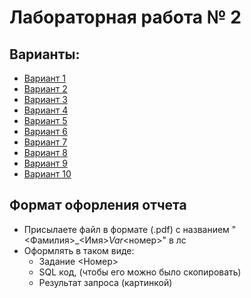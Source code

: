 # Лабораторная работа № 2

## Варианты:
* [Вариант 1](Var_01.md)
* [Вариант 2](Var_02.md)
* [Вариант 3](Var_03.md)
* [Вариант 4](Var_04.md)
* [Вариант 5](Var_05.md)
* [Вариант 6](Var_06.md)
* [Вариант 7](Var_07.md)
* [Вариант 8](Var_08.md)
* [Вариант 9](Var_09.md)
* [Вариант 10](Var_10.md)

## Формат офорления отчета
* Присылаете файл в формате (.pdf) с названием "<Фамилия>_<Имя>_Var_<номер>" в лс 
* Оформлять в таком виде:
    - Задание <Номер>
    - SQL код, (чтобы его можно было скопировать)
    - Результат запроса (картинкой)